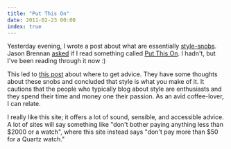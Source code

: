 ```yaml
---
title: "Put This On"
date: 2011-02-23 00:00
index: true
---
```


Yesterday evening, I wrote a post about what are essentially [style-snobs](/blog/obsession-with-jfk/). Jason Brennan [asked](http://nearthespeedoflight.com/article/ash_furrow_on_style) if I read something called [Put This On](http://putthison.com/). I hadn't, but I've been reading through it now :)

This led to [this post](http://putthison.com/post/2108812491/q-and-answer-where-can-i-get-good-advice-on-mens) about where to get advice. They have some thoughts about these snobs and concluded that style is what you make of it. It cautions that the people who typically blog about style are enthusiasts and they spend their time and money one their passion. As an avid coffee-lover, I can relate.

I really like this site; it offers a lot of sound, sensible, and accessible advice. A lot of sites will say something like "don't bother paying anything less than $2000 or a watch", where this site instead says "don't pay more than $50 for a Quartz watch."

<!-- more -->
